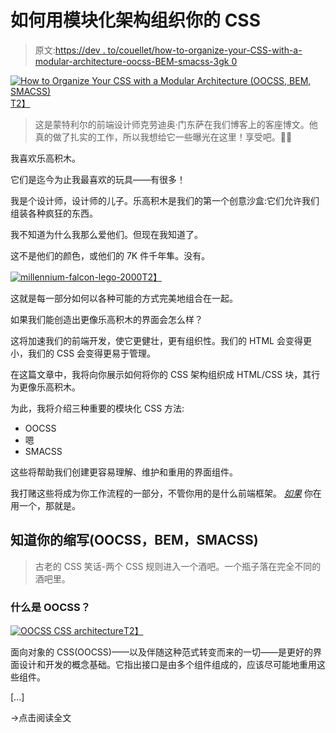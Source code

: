 # 如何用模块化架构组织你的 CSS

> 原文:[https://dev . to/couellet/how-to-organize-your-CSS-with-a-modular-architecture-oocss-BEM-smacss-3gk 0](https://dev.to/couellet/how-to-organize-your-css-with-a-modular-architecture-oocss-bem-smacss-3gk0)

[![How to Organize Your CSS with a Modular Architecture (OOCSS, BEM, SMACSS)](../Images/fc11bb994c6d6a427e804bc185f6bb1f.png)T2】](https://res.cloudinary.com/practicaldev/image/fetch/s--5rg_f6Ud--/c_limit%2Cf_auto%2Cfl_progressive%2Cq_auto%2Cw_880/https://snipcart.com/media/203929/oocss-css-architecture.png)

> 这是蒙特利尔的前端设计师克劳迪奥·门东萨在我们博客上的客座博文。他真的做了扎实的工作，所以我想给它一些曝光在这里！享受吧。🙇‍♂️

我喜欢乐高积木。

它们是迄今为止我最喜欢的玩具——有很多！

我是个设计师，设计师的儿子。乐高积木是我们的第一个创意沙盒:它们允许我们组装各种疯狂的东西。

我不知道为什么我那么爱他们。但现在我知道了。

这不是他们的颜色，或他们的 7K 件千年隼。没有。

[![millennium-falcon-lego-2000](../Images/5318155470ef7ff78755175705130ece.png)T2】](https://res.cloudinary.com/practicaldev/image/fetch/s--GCeuP1s3--/c_limit%2Cf_auto%2Cfl_progressive%2Cq_auto%2Cw_880/https://snipcart.com/media/203928/millennium-falcon-lego-2000.jpg)

这就是每一部分如何以各种可能的方式完美地组合在一起。

如果我们能创造出更像乐高积木的界面会怎么样？

这将加速我们的前端开发，使它更健壮，更有组织性。我们的 HTML 会变得更小，我们的 CSS 会变得更易于管理。

在这篇文章中，我将向你展示如何将你的 CSS 架构组织成 HTML/CSS 块，其行为更像乐高积木。

为此，我将介绍三种重要的模块化 CSS 方法:

*   OOCSS
*   嗯
*   SMACSS

这些将帮助我们创建更容易理解、维护和重用的界面组件。

我打赌这些将成为你工作流程的一部分，不管你用的是什么前端框架。 [*如果*](https://snipcart.com/blog/learn-vanilla-javascript-before-using-js-frameworks) 你在用一个，那就是。

## [](#know-thy-acronyms-oocss-bem-smacss)知道你的缩写(OOCSS，BEM，SMACSS)

> 古老的 CSS 笑话-两个 CSS 规则进入一个酒吧。一个瓶子落在完全不同的酒吧里。

### [](#what-is-oocss)什么是 OOCSS？

[![OOCSS CSS architecture](../Images/fc11bb994c6d6a427e804bc185f6bb1f.png)T2】](https://res.cloudinary.com/practicaldev/image/fetch/s--5rg_f6Ud--/c_limit%2Cf_auto%2Cfl_progressive%2Cq_auto%2Cw_880/https://snipcart.com/media/203929/oocss-css-architecture.png)

面向对象的 CSS(OOCSS)——以及伴随这种范式转变而来的一切——是更好的界面设计和开发的概念基础。它指出接口是由多个组件组成的，应该尽可能地重用这些组件。

[...]

→点击阅读全文
